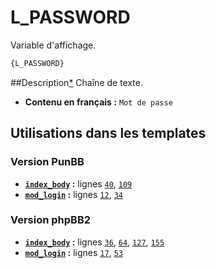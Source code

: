 # L_PASSWORD


Variable d'affichage.

```html
{L_PASSWORD}
```

##Description[*](https://fa-tvars.appspot.com/var/L_PASSWORD)
Chaîne de texte.

* __Contenu en français :__ `Mot de passe`

## Utilisations dans les templates

### Version PunBB
* __[`index_body`](../tpl/var/punbb/index_body.md#readme) :__ lignes [`40`](../tpl/src/punbb/index_body.tpl#L40), [`109`](../tpl/src/punbb/index_body.tpl#L109)
* __[`mod_login`](../tpl/var/punbb/mod_login.md#readme) :__ lignes [`12`](../tpl/src/punbb/mod_login.tpl#L12), [`34`](../tpl/src/punbb/mod_login.tpl#L34)

### Version phpBB2
* __[`index_body`](../tpl/var/subsilver/index_body.md#readme) :__ lignes [`36`](../tpl/src/subsilver/index_body.tpl#L36), [`64`](../tpl/src/subsilver/index_body.tpl#L64), [`127`](../tpl/src/subsilver/index_body.tpl#L127), [`155`](../tpl/src/subsilver/index_body.tpl#L155)
* __[`mod_login`](../tpl/var/subsilver/mod_login.md#readme) :__ lignes [`17`](../tpl/src/subsilver/mod_login.tpl#L17), [`53`](../tpl/src/subsilver/mod_login.tpl#L53)